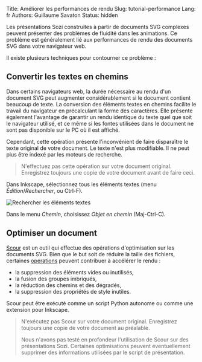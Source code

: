 Title: Améliorer les performances de rendu
Slug: tutorial-performance
Lang: fr
Authors: Guillaume Savaton
Status: hidden

Les présentations Sozi construites à partir de documents SVG complexes
peuvent présenter des problèmes de fluidité dans les animations.
Ce problème est généralement lié aux performances de rendu des documents
SVG dans votre navigateur web.

Il existe plusieurs techniques pour contourner ce problème :

Convertir les textes en chemins
-------------------------------

Dans certains navigateurs web, la durée nécessaire au rendu d'un document
SVG peut augmenter considérablement si le document contient beaucoup de texte.
La conversion des éléments textes en chemins facilite le travail du navigateur
en précalculant la forme des caractères.
Elle présente également l'avantage de garantir un rendu identique du texte
quel que soit le navigateur utilisé, et ce même si les fontes utilisées dans
le document ne sont pas disponible sur le PC où il est affiché.

Cependant, cette opération présente l'inconvénient de faire disparaître
le texte original de votre document.
Le texte n'est plus modifiable.
Il ne peut plus être indexé par les moteurs de recherche.

> N'effectuez pas cette opération sur votre document original.
> Enregistrez toujours une copie de votre document avant de faire ceci.

Dans Inkscape, sélectionnez tous les éléments textes (menu *Édition*/*Rechercher*, ou Ctrl-F).

![Rechercher les éléments textes](|filename|/images/tutorial-performance/sozi-tutorial-performance-screenshot-01.fr.png)

Dans le menu *Chemin*, choisissez *Objet en chemin* (Maj-Ctrl-C).

Optimiser un document
---------------------

[Scour](http://www.codedread.com/scour/) est un outil qui effectue des
opérations d'optimisation sur les documents SVG.
Bien que le but soit de réduire la taille des fichiers, certaines
[operations](http://www.codedread.com/scour/ops.php) peuvent contribuer
à accélérer le rendu :

* la suppression des éléments vides ou inutilisés,
* la fusion des groupes imbriqués,
* la réduction des chemins et des dégradés,
* la suppression des propriétés de style inutiles.

Scour peut être exécuté comme un script Python autonome ou comme une
extension pour Inkscape.

> N'exécutez pas Scour sur votre document original.
> Enregistrez toujours une copie de votre document au préalable.
>
> Nous n'avons pas testé en profondeur l'utilisation de Scour sur des présentations Sozi.
> Certaines optimisations peuvent éventuellement supprimer des informations utilisées par le script de présentation.
